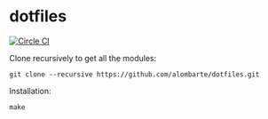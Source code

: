 # dotfiles

[![Circle CI](https://circleci.com/gh/alombarte/dotfiles.svg?style=svg)](https://circleci.com/gh/alombarte/dotfiles)

Clone recursively to get all the modules:

    git clone --recursive https://github.com/alombarte/dotfiles.git

Installation:

	make

